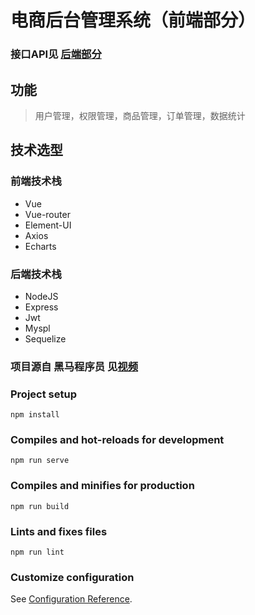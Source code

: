 # 电商后台管理系统（前端部分）

### 接口API见 [后端部分](https://gitee.com/uyc/vueShop-api-server)

## 功能
> 用户管理，权限管理，商品管理，订单管理，数据统计

## 技术选型
### 前端技术栈

- Vue
- Vue-router
- Element-UI
- Axios
- Echarts

### 后端技术栈

- NodeJS
- Express
- Jwt
- Myspl
- Sequelize


### 项目源自 黑马程序员 见[视频](https://www.bilibili.com/video/BV1E7411c7M8?)

### Project setup
```
npm install
```

### Compiles and hot-reloads for development
```
npm run serve
```

### Compiles and minifies for production
```
npm run build
```

### Lints and fixes files
```
npm run lint
```

### Customize configuration
See [Configuration Reference](https://cli.vuejs.org/config/).
